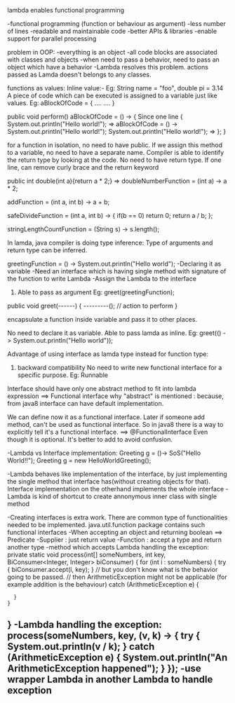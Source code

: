 lambda enables functional programming

-functional programming (function or behaviour as argument)
-less number of lines
-readable and maintainable code
-better APIs & libraries
-enable support for parallel processing

problem in OOP:
-everything is an object
-all code blocks are associated with classes and objects
-when need to pass a behavior, need to pass an object which have a behavior
-Lambda resolves this problem. actions passed as Lamda doesn't belongs to any classes.

functions as values:
Inline value:- Eg: String name = "foo", double pi = 3.14
A piece of code which can be executed is assigned to a variable just like values.
Eg: aBlockOfCode = {
....
....
}

public void perform()													aBlockOfCode = () -> {							Since one line
{																			System.out.println("Hello world!");				=> 				aBlockOfCode = () -> System.out.println("Hello world!");
	System.out.println("Hello world!");              =>					};
}

for a function in isolation, no need to have public. If we assign this method to a variable, no need to have a separate name. Compiler is able to identify the return type
by looking at the code. No need to have return type.
If one line, can remove curly brace and the return keyword

public int double(int a){return a * 2;}              =>                doubleNumberFunction = (int a) -> a * 2;

addFunction = (int a, int b) -> a + b;

safeDivideFunction = (int a, int b) -> {
	if(b == 0) return 0;
	return a / b;
};

stringLengthCountFunction = (String s) -> s.length();

In lamda, java compiler is doing type inference: Type of arguments and return type can be inferred.

greetingFunction = () -> System.out.println("Hello world");
-Declaring it as variable
-Need an interface which is having single method with signature of the function to write Lambda
-Assign the Lambda to the interface

1. Able to  pass as argument Eg: greet(greetingFunction);

public void greet(------)
{
	---------(); // action to perform
}

encapsulate a function inside variable and pass it to other places.

No need to declare it as variable. Able to pass lamda as inline. Eg: greet(() -> System.out.println("Hello world"));

Advantage of using interface as lamda type instead for function type:
1. backward compatibility
No need to write new functional interface for a specific purpose. Eg: Runnable

Interface should have only one abstract method to fit into lambda expression ==> Functional interface
why "abstract" is mentioned : because, from java8 interface can have default implementation.

We can define now it as a functional interface. Later if someone add method, can't be used as functional interface.
So in java8 there is a way to explicitly tell it's a functional interface. ==> @FunctionalInterface
Even though it is optional. It's better to add to avoid confusion.

-Lambda vs Interface implementation: 
Greeting g = ()-> SoS("Hello World!!");
Greeting g = new HelloWorldGreeting();

-Lambda behaves like implementation of the interface, by just implementing the single method that interface has(without creating objects for that). Interface implementation on the otherhand implements the whole interface
-Lambda is kind of shortcut to create annonymous inner class with single method

-Creating interfaces is extra work. There are common type of functionalities needed to be implemented. java.util.function package contains such functional interfaces
-When accepting an object and returning boolean ==> Predicate
-Supplier : just return value
-Function : accept a type and return another type
-method which accepts Lambda handling the exception:
  private static void process(int[] someNumbers, int key, BiConsumer<Integer, Integer> biConsumer)
  {
    for (int i : someNumbers)
    {
      try
      {
        biConsumer.accept(i, key);
      }
      // but you don't know what is the behavior going to be passed.
      // then ArithmeticException might not be applicable (for example addition is the behaviour)
      catch (ArithmeticException e)
      {
        
      }
    }
  }
-Lambda handling the exception:
 process(someNumbers, key, (v, k) -> {
      try
      {
        System.out.println(v / k);
      }
      catch (ArithmeticException e)
      {
        System.out.println("An ArithmeticException happened");
      }
    });
-use wrapper Lambda in another Lambda to handle exception
-
